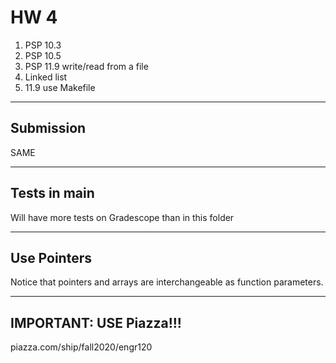 # HW 4

1. PSP 10.3
1. PSP 10.5
1. PSP 11.9 write/read from a file
1. Linked list
1. 11.9 use Makefile

---
## Submission

SAME

---
## Tests in main

Will have more tests on Gradescope than in this folder

---
## Use Pointers

Notice that pointers and arrays are interchangeable as function parameters.

---
## IMPORTANT: USE Piazza!!!

piazza.com/ship/fall2020/engr120
